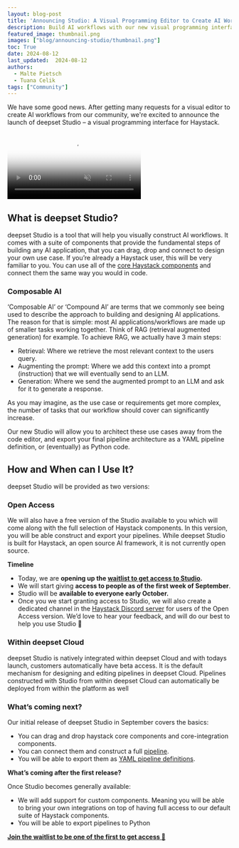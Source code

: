 ```yaml
---
layout: blog-post
title: 'Announcing Studio: A Visual Programming Editor to Create AI Workflows'
description: Build AI workflows with our new visual programming interface for Haystack
featured_image: thumbnail.png
images: ["blog/announcing-studio/thumbnail.png"]
toc: True
date: 2024-08-12
last_updated:  2024-08-12
authors:
  - Malte Pietsch
  - Tuana Celik
tags: ["Community"]
---	
```


We have some good news. After getting many requests for a visual editor to create AI workflows from our community, we're excited to announce the launch of deepset Studio – a visual programming interface for Haystack.

<video autoplay loop muted playsinline poster="/images/studio-image.png" class="responsive"><source src="/images/studio.mp4" type="video/mp4"></video>

## What is deepset Studio?

deepset Studio is a tool that will help you visually construct AI workflows. It comes with a suite of components that provide the fundamental steps of building any AI application, that you can drag, drop and connect to design your own use case. If you’re already a Haystack user, this will be very familiar to you. You can use all of the [core Haystack components](https://docs.haystack.deepset.ai/reference/audio-api) and connect them the same way you would in code.

### Composable AI

‘Composable AI’ or ‘Compound AI’ are terms that we commonly see being used to describe the approach to building and designing AI applications. The reason for that is simple: most AI applications/workflows are made up of smaller tasks working together. Think of RAG (retrieval augmented generation) for example. To achieve RAG, we actually have 3 main steps:

- Retrieval: Where we retrieve the most relevant context to the users query.
- Augmenting the prompt: Where we add this context into a prompt (instruction) that we will eventually send to an LLM.
- Generation: Where we send the augmented prompt to an LLM and ask for it to generate a response.

As you may imagine, as the use case or requirements get more complex, the number of tasks that our workflow should cover can significantly increase. 

Our new Studio will allow you to architect these use cases away from the code editor, and export your final pipeline architecture as a YAML pipeline definition, or (eventually) as Python code.

## How and When can I Use It?

deepset Studio will be provided as two versions:

### **Open Access**

We will also have a free version of the Studio available to you which will come along with the full selection of Haystack components. In this version, you will be able construct and export your pipelines. While deepset Studio is built for Haystack, an open source AI framework, it is not currently open source.

**Timeline**

- Today, we are **opening up the [waitlist to get access to Studio](https://landing.deepset.ai/deepset-studio-waitlist).**
- We will start giving **access to people as of the first week of September**.
- Studio will be **available to everyone early October.**
- Once you we start granting access to Studio, we will also create a dedicated channel in the [Haystack Discord server](https://discord.com/invite/VBpFzsgRVF) for users of the Open Access version. We’d love to hear your feedback, and will do our best to help you use Studio 🧡

### **Within deepset Cloud**

deepset Studio is natively integrated within deepset Cloud and with todays launch, customers automatically have beta access. It is the default mechanism for designing and editing pipelines in deepset Cloud. Pipelines constructed with Studio from within deepset Cloud can automatically be deployed from within the platform as well

### What’s coming next?

Our initial release of deepset Studio in September covers the basics:

- You can drag and drop haystack core components and core-integration components.
- You can connect them and construct a full [pipeline](https://docs.haystack.deepset.ai/docs/pipelines).
- You will be able to export them as [YAML pipeline definitions](https://docs.haystack.deepset.ai/docs/serialization).

**What’s coming after the first release?**

Once Studio becomes generally available:

- We will add support for custom components. Meaning you will be able to bring your own integrations on top of having full access to our default suite of Haystack components.
- You will be able to export pipelines to Python

[**Join the waitlist to be one of the first to get access 🎉**](https://landing.deepset.ai/deepset-studio-waitlist)
